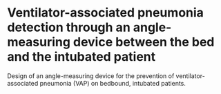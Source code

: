 # Ventilator-associated pneumonia detection through an angle-measuring device between the bed and the intubated patient
Design of an angle-measuring device for the prevention of ventilator-associated pneumonia (VAP) on bedbound, intubated patients.
